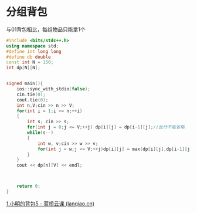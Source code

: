 # 分组背包

与01背包相比，每组物品只能拿1个



```cpp
#include <bits/stdc++.h>
using namespace std;
#define int long long
#define db double
const int N = 150;
int dp[N][N]; 


signed main(){
    ios::sync_with_stdio(false);
    cin.tie(0);
    cout.tie(0);
    int n,V;cin >> n >> V;
    for(int i = 1;i <= n;++i)
    {
    	int s; cin >> s;
    	for(int j = 0;j <= V;++j) dp[i][j] = dp[i-1][j];//此行不能省略
    	while(s--)
    	{
    		int w, v;cin >> w >> v;
    		for(int j = w;j <= V;++j)dp[i][j] = max(dp[i][j],dp[i-1][j-w]+v);
		}
	}
	cout << dp[n][V] << endl;



	return 0;
}
```

[1.小明的背包5 - 蓝桥云课 (lanqiao.cn)](https://www.lanqiao.cn/problems/1178/learning/?page=1&first_category_id=1&problem_id=1178)